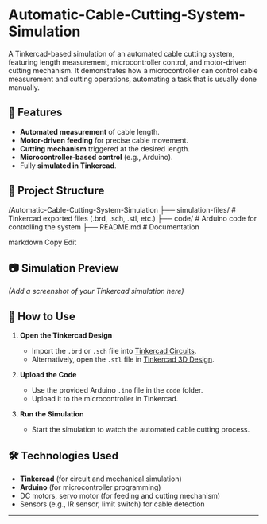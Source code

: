 # Automatic-Cable-Cutting-System-Simulation
A Tinkercad-based simulation of an automated cable cutting system, featuring length measurement, microcontroller control, and motor-driven cutting mechanism.
It demonstrates how a microcontroller can control cable measurement and cutting operations, automating a task that is usually done manually.

## 🔧 Features
- **Automated measurement** of cable length.
- **Motor-driven feeding** for precise cable movement.
- **Cutting mechanism** triggered at the desired length.
- **Microcontroller-based control** (e.g., Arduino).
- Fully **simulated in Tinkercad**.

## 📂 Project Structure
/Automatic-Cable-Cutting-System-Simulation
├── simulation-files/ # Tinkercad exported files (.brd, .sch, .stl, etc.)
├── code/ # Arduino code for controlling the system
├── README.md # Documentation

markdown
Copy
Edit

## 📷 Simulation Preview
*(Add a screenshot of your Tinkercad simulation here)*

## 🚀 How to Use
1. **Open the Tinkercad Design**
   - Import the `.brd` or `.sch` file into [Tinkercad Circuits](https://www.tinkercad.com/circuits).
   - Alternatively, open the `.stl` file in [Tinkercad 3D Design](https://www.tinkercad.com/3d-design).

2. **Upload the Code**
   - Use the provided Arduino `.ino` file in the `code` folder.
   - Upload it to the microcontroller in Tinkercad.

3. **Run the Simulation**
   - Start the simulation to watch the automated cable cutting process.

## 🛠 Technologies Used
- **Tinkercad** (for circuit and mechanical simulation)
- **Arduino** (for microcontroller programming)
- DC motors, servo motor (for feeding and cutting mechanism)
- Sensors (e.g., IR sensor, limit switch) for cable detection

---
